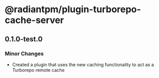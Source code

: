 # @radiantpm/plugin-turborepo-cache-server

## 0.1.0-test.0

### Minor Changes

-   Created a plugin that uses the new caching functionality to act as a Turborepo remote cache
